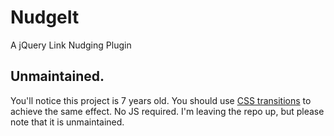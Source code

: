 # NudgeIt
A jQuery Link Nudging Plugin

## Unmaintained.
You'll notice this project is 7 years old. You should use [CSS transitions](https://css-tricks.com/almanac/properties/t/transition/) to achieve the same effect. No JS required. I'm leaving the repo up, but please note that it is unmaintained.
